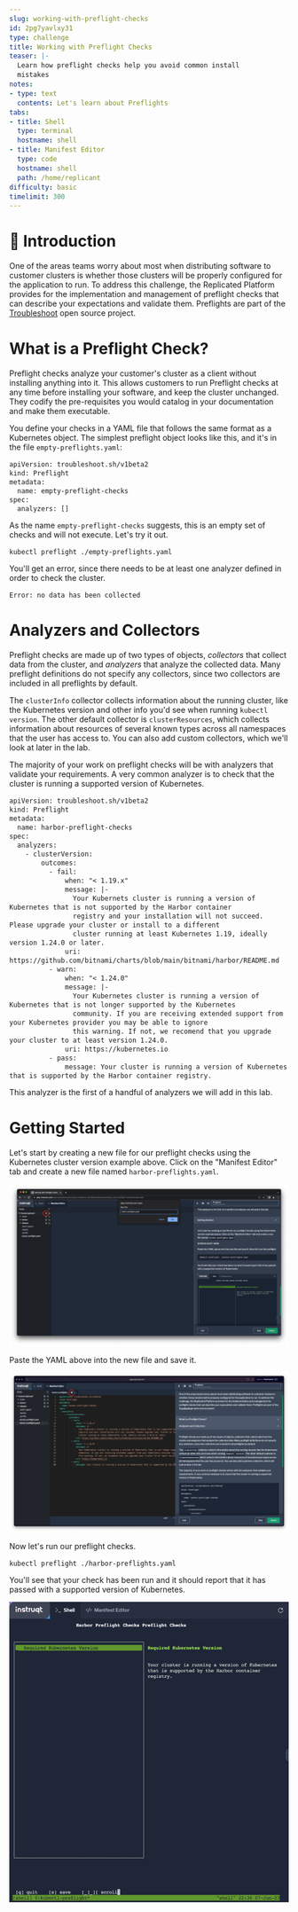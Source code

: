 ```yaml
---
slug: working-with-preflight-checks
id: 2pg7yavlxy31
type: challenge
title: Working with Preflight Checks
teaser: |-
  Learn how preflight checks help you avoid common install
  mistakes
notes:
- type: text
  contents: Let's learn about Preflights
tabs:
- title: Shell
  type: terminal
  hostname: shell
- title: Manifest Editor
  type: code
  hostname: shell
  path: /home/replicant
difficulty: basic
timelimit: 300
---
```


👋 Introduction
===============

One of the areas teams worry about most when distributing software
to customer clusters is whether those clusters will be properly
configured for the application to run. To address this challenge,
the Replicated Platform provides for the implementation and
management of preflight checks that can describe your expectations
and validate them. Preflights are part of the
[Troubleshoot](https://troubleshoot.sh) open source project.

What is a Preflight Check?
===========================

Preflight checks analyze your customer's cluster as a client without
installing anything into it. This allows customers to run Preflight
checks at any time before installing your software, and keep the
cluster unchanged. They codify the pre-requisites you would catalog
in your documentation and make them executable.

You define your checks in a YAML file that follows the same format
as a Kubernetes object. The simplest preflight object looks like this,
and it's in the file `empty-preflights.yaml`:

```
apiVersion: troubleshoot.sh/v1beta2
kind: Preflight
metadata:
  name: empty-preflight-checks
spec:
  analyzers: []
```

As the name `empty-preflight-checks` suggests, this is an empty set
of checks and will not execute. Let's try it out.

```
kubectl preflight ./empty-preflights.yaml
```

You'll get an error, since there needs to be at least one analyzer
defined in order to check the cluster.

```
Error: no data has been collected
```

Analyzers and Collectors
========================

Preflight checks are made up of two types of objects, _collectors_
that collect data from the cluster, and _analyzers_ that analyze
the collected data. Many preflight definitions do not specify any
collectors, since two collectors are included in all preflights
by default.

The `clusterInfo` collector collects information about the running
cluster, like the Kubernetes version and other info you'd see when
running `kubectl version`. The other default collector is
`clusterResources`, which collects information about resources of
several known types across all namespaces that the user has
access to. You can also add custom collectors, which we'll look
at later in the lab.

The majority of your work on preflight checks will be with
analyzers that validate your requirements. A very common analyzer
is to check that the cluster is running a supported version of
Kubernetes.

```
apiVersion: troubleshoot.sh/v1beta2
kind: Preflight
metadata:
  name: harbor-preflight-checks
spec:
  analyzers:
    - clusterVersion:
        outcomes:
          - fail:
              when: "< 1.19.x"
              message: |-
                Your Kubernets cluster is running a version of Kubernetes that is not supported by the Harbor container
                registry and your installation will not succeed. Please upgrade your cluster or install to a different
                cluster running at least Kubernetes 1.19, ideally version 1.24.0 or later.
              uri: https://github.com/bitnami/charts/blob/main/bitnami/harbor/README.md
          - warn:
              when: "< 1.24.0"
              message: |-
                Your Kubernetes cluster is running a version of Kubernetes that is not longer supported by the Kubernetes
                community. If you are receiving extended support from your Kubernetes provider you may be able to ignore
                this warning. If not, we recomend that you upgrade your cluster to at least version 1.24.0.
              uri: https://kubernetes.io
          - pass:
              message: Your cluster is running a version of Kubernetes that is supported by the Harbor container registry.
```

This analyzer is the first of a handful of analyzers we will add in this lab.

Getting Started
===============

Let's start by creating a new file for our preflight checks
using the Kubernetes cluster version example above. Click on
the "Manifest Editor" tab and create a new file named
`harbor-preflights.yaml`.

![Creating the Preflights File](../assets/creating-harbor-preflights.png)

Paste the YAML above into the new file and save it.

![Saving the Preflight File](../assets/saving-harbor-preflights.png)

Now let's run our preflight checks.

```
kubectl preflight ./harbor-preflights.yaml
```

You'll see that your check has been run and it should report
that it has passed with a supported version of Kubernetes.

![Passing Kubernetes Version Preflight Check](../assets/passing-version-check.png)
